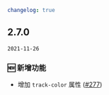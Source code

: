 ```yaml
changelog: true
```

## 2.7.0

`2021-11-26`

### 🆕 新增功能

- 增加 `track-color` 属性 ([#277](https://github.com/arco-design/arco-design-vue/pull/277))

